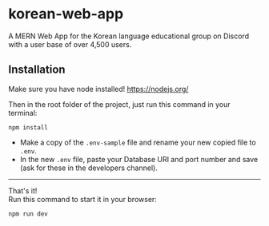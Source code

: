 # korean-web-app
A MERN Web App for the Korean language educational group on Discord with a user base of over 4,500 users.

## Installation
Make sure you have node installed! https://nodejs.org/

Then in the root folder of the project, just run this command in your terminal:
```
npm install
```
* Make a copy of the `.env-sample` file and rename your new copied file to `.env`.
* In the new `.env` file, paste your Database URI and port number and save (ask for these in the developers channel).
__________
That's it!  
Run this command to start it in your browser:
```
npm run dev
```
